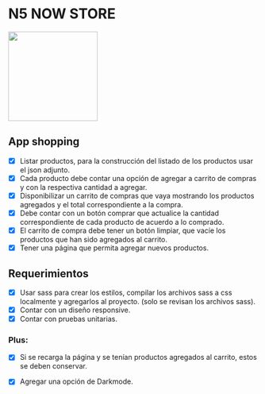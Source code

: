 # N5 NOW STORE

<a href="https://n5shop.netlify.app/">
<img height="180em" src="https://img001.prntscr.com/file/img001/ciz1khy_RmiBsNYws07zfA.png"/>
</a>


## App shopping

- [x] Listar productos, para la construcción del listado de los productos usar el json adjunto.
- [x] Cada producto debe contar una opción de agregar a carrito de compras y con la respectiva cantidad a agregar.
- [x] Disponibilizar un carrito de compras que vaya mostrando los productos agregados y el total correspondiente a la compra.
- [x] Debe contar con un botón comprar que actualice la cantidad correspondiente de cada producto de acuerdo a lo comprado.
- [x] El carrito de compra debe tener un botón limpiar, que vacíe los productos que han sido agregados al carrito.
- [x] Tener una página que permita agregar nuevos productos.

## Requerimientos

- [x] Usar sass para crear los estilos, compilar los archivos sass a css localmente y agregarlos al proyecto. (solo se revisan los archivos sass).
- [x] Contar con un diseño responsive.
- [x] Contar con pruebas unitarias.

### Plus:

- [x] Si se recarga la página y se tenían productos agregados al carrito,
estos se deben conservar.
- [x] Agregar una opción de Darkmode.




